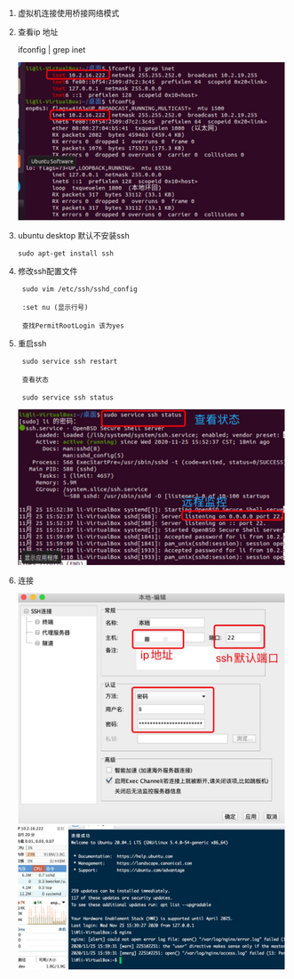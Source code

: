 1. 虚拟机连接使用桥接网络模式

2. 查看ip 地址

   ifconfig | grep inet

   ![avatar](../assets/ifconfig.jpg)
   
3. ubuntu desktop 默认不安装ssh

       sudo apt-get install ssh

4. 修改ssh配置文件

        sudo vim /etc/ssh/sshd_config

        :set nu (显示行号)

        查找PermitRootLogin 该为yes

5. 重启ssh

        sudo service ssh restart

        查看状态

        sudo service ssh status

   ![avatar](../assets/ssh-status.jpg)

6. 连接

   ![avatar](../assets/ssh.jpg)
   ![avatar](../assets/success-ssh.jpg)